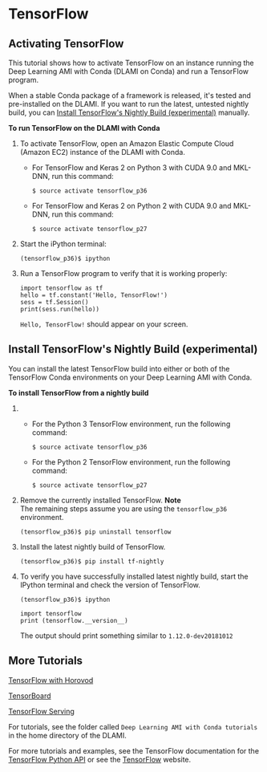 # TensorFlow<a name="tutorial-tensorflow"></a>

## Activating TensorFlow<a name="tutorial-tensorflow-overview"></a>

This tutorial shows how to activate TensorFlow on an instance running the Deep Learning AMI with Conda \(DLAMI on Conda\) and run a TensorFlow program\.

When a stable Conda package of a framework is released, it's tested and pre\-installed on the DLAMI\. If you want to run the latest, untested nightly build, you can [Install TensorFlow's Nightly Build \(experimental\)](#tutorial-tensorflow-install) manually\. 

**To run TensorFlow on the DLAMI with Conda**

1. To activate TensorFlow, open an Amazon Elastic Compute Cloud \(Amazon EC2\) instance of the DLAMI with Conda\.
   + For TensorFlow and Keras 2 on Python 3 with CUDA 9\.0 and MKL\-DNN, run this command:

     ```
     $ source activate tensorflow_p36
     ```
   + For TensorFlow and Keras 2 on Python 2 with CUDA 9\.0 and MKL\-DNN, run this command:

     ```
     $ source activate tensorflow_p27
     ```

1. Start the iPython terminal:

   ```
   (tensorflow_p36)$ ipython
   ```

1. Run a TensorFlow program to verify that it is working properly:

   ```
   import tensorflow as tf
   hello = tf.constant('Hello, TensorFlow!')
   sess = tf.Session()
   print(sess.run(hello))
   ```

   `Hello, TensorFlow!` should appear on your screen\.

## Install TensorFlow's Nightly Build \(experimental\)<a name="tutorial-tensorflow-install"></a>

You can install the latest TensorFlow build into either or both of the TensorFlow Conda environments on your Deep Learning AMI with Conda\.

**To install TensorFlow from a nightly build**

1. 
   + For the Python 3 TensorFlow environment, run the following command:

     ```
     $ source activate tensorflow_p36
     ```
   + For the Python 2 TensorFlow environment, run the following command:

     ```
     $ source activate tensorflow_p27
     ```

1. Remove the currently installed TensorFlow\.
**Note**  
The remaining steps assume you are using the `tensorflow_p36` environment\.

   ```
   (tensorflow_p36)$ pip uninstall tensorflow
   ```

1. Install the latest nightly build of TensorFlow\.

   ```
   (tensorflow_p36)$ pip install tf-nightly
   ```

1. To verify you have successfully installed latest nightly build, start the IPython terminal and check the version of TensorFlow\.

   ```
   (tensorflow_p36)$ ipython
   ```

   ```
   import tensorflow
   print (tensorflow.__version__)
   ```

   The output should print something similar to `1.12.0-dev20181012`

## More Tutorials<a name="tutorial-tensorflow-more"></a>

[TensorFlow with Horovod](tutorial-horovod-tensorflow.md)

[TensorBoard](tutorial-tensorboard.md)

[TensorFlow Serving](tutorial-tfserving.md)

For tutorials, see the folder called `Deep Learning AMI with Conda tutorials` in the home directory of the DLAMI\. 

For more tutorials and examples, see the TensorFlow documentation for the [TensorFlow Python API](https://www.tensorflow.org/api_docs/python/) or see the [TensorFlow](https://www.tensorflow.org) website\.